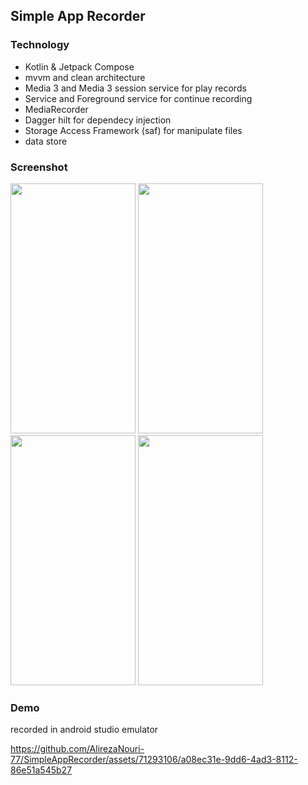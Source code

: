 ## Simple App Recorder 

### Technology
- Kotlin & Jetpack Compose
- mvvm and clean architecture
- Media 3 and Media 3 session service for play records
- Service and Foreground service for continue recording
- MediaRecorder
- Dagger hilt for dependecy injection
- Storage Access Framework (saf) for manipulate files
- data store

### Screenshot
<img src="https://github.com/AlirezaNouri-77/SimpleAppRecorder/assets/71293106/8cc7feb9-041b-47f6-820d-7d9ca20f6928" width="200" height="400"> <img src="https://github.com/AlirezaNouri-77/SimpleAppRecorder/assets/71293106/cb3854ea-3f7f-4815-a1b9-24698e11b203" width="200" height="400"> <img src="https://github.com/AlirezaNouri-77/SimpleAppRecorder/assets/71293106/16e53cc5-f811-45fe-ad86-45212a733f0a" width="200" height="400"> <img src="https://github.com/AlirezaNouri-77/SimpleAppRecorder/assets/71293106/9d92a524-050b-4ec8-b1c9-ecca59d7a4da" width="200" height="400">

### Demo
recorded in android studio emulator

https://github.com/AlirezaNouri-77/SimpleAppRecorder/assets/71293106/a08ec31e-9dd6-4ad3-8112-86e51a545b27

